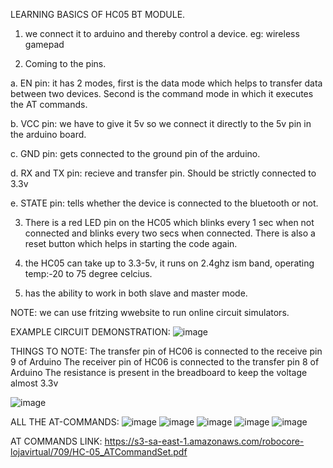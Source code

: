 LEARNING BASICS OF HC05 BT MODULE.

1. we connect it to arduino and thereby control a device. eg: wireless gamepad

2. Coming to the pins.

a. EN pin: it has 2 modes, first is the data mode which helps to transfer data between two devices. Second is the command mode in which it executes the AT commands.

b. VCC pin: we have to give it 5v so we connect it directly to the 5v pin in the arduino board.

c. GND pin: gets connected to the ground pin of the arduino.

d. RX and TX pin: recieve and transfer pin. Should be strictly connected to 3.3v 

e. STATE pin: tells whether the device is connected to the bluetooth or not.


3. There is a red LED pin on the HC05 which blinks every 1 sec when not connected and blinks every two secs when connected. There is also a reset button which helps in starting the code again.

4. the HC05 can take up to 3.3-5v, it runs on 2.4ghz ism band, operating temp:-20 to 75 degree celcius.

5. has the ability to work in both slave and master mode.

NOTE: we can use fritzing wwebsite to run online circuit simulators.







EXAMPLE CIRCUIT DEMONSTRATION:
![image](https://github.com/5neophytes/research/assets/93463188/c0dc8be9-811f-4837-a4cd-d3f464b7730e)

  
THINGS TO NOTE:
The transfer pin of HC06 is connected to the receive pin 9 of Arduino
The receiver pin of HC06 is connected to the transfer pin 8 of Arduino
The resistance is present in the breadboard to keep the voltage almost 3.3v
  

![image](https://github.com/5neophytes/research/assets/93463188/ce8c9508-2823-4be6-8ddb-926cdb0f0e8f)



ALL THE AT-COMMANDS:
![image](https://github.com/5neophytes/research/assets/93463188/48b1694a-372a-4437-bcdb-465644e4f7d3)
![image](https://github.com/5neophytes/research/assets/93463188/e7004461-09e0-4f96-9417-55eb1da325c2)
![image](https://github.com/5neophytes/research/assets/93463188/454f2daf-9e3f-4abc-82a6-28a3075e07fb)
![image](https://github.com/5neophytes/research/assets/93463188/191e856a-0800-4a51-bdf0-3e18bca60aed)
![image](https://github.com/5neophytes/research/assets/93463188/eab6d9d4-9795-4a3a-82a0-e5eda07c422f)


AT COMMANDS LINK: https://s3-sa-east-1.amazonaws.com/robocore-lojavirtual/709/HC-05_ATCommandSet.pdf







